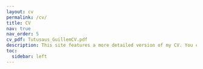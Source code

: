 ```yaml
---
layout: cv
permalink: /cv/
title: CV
nav: true
nav_order: 5
cv_pdf: Tutusaus_GuillemCV.pdf
description: This site features a more detailed version of my CV. You can find from basic information up to references and projects. You can scroll down to learn more or directly download the pdf version.
toc:
  sidebar: left
---
```

